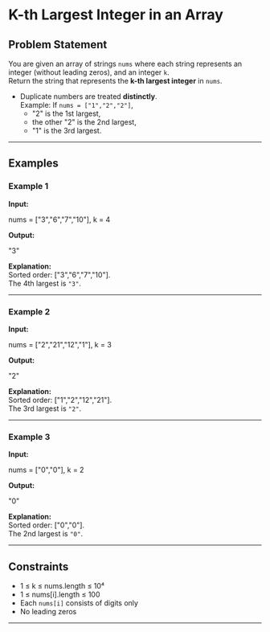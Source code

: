 # K-th Largest Integer in an Array

## Problem Statement
You are given an array of strings `nums` where each string represents an integer (without leading zeros), and an integer `k`.  
Return the string that represents the **k-th largest integer** in `nums`.

- Duplicate numbers are treated **distinctly**.  
  Example: If `nums = ["1","2","2"]`,  
  - "2" is the 1st largest,  
  - the other "2" is the 2nd largest,  
  - "1" is the 3rd largest.

---

## Examples

### Example 1
**Input:**  

nums = ["3","6","7","10"], k = 4

**Output:**  

"3"

**Explanation:**  
Sorted order: ["3","6","7","10"].  
The 4th largest is `"3"`.

---

### Example 2
**Input:**  

nums = ["2","21","12","1"], k = 3

**Output:**  

"2"

**Explanation:**  
Sorted order: ["1","2","12","21"].  
The 3rd largest is `"2"`.

---

### Example 3
**Input:**  

nums = ["0","0"], k = 2

**Output:**  

"0"

**Explanation:**  
Sorted order: ["0","0"].  
The 2nd largest is `"0"`.

---

## Constraints
- 1 ≤ k ≤ nums.length ≤ 10⁴  
- 1 ≤ nums[i].length ≤ 100  
- Each `nums[i]` consists of digits only  
- No leading zeros  

---
